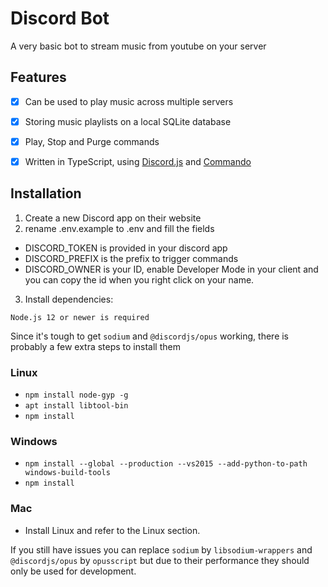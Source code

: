 # Discord Bot

A very basic bot to stream music from youtube on your server

## Features

- [x] Can be used to play music across multiple servers

- [x] Storing music playlists on a local SQLite database

- [x] Play, Stop and Purge commands

- [x] Written in TypeScript, using [Discord.js](https://discord.js.org/#/docs/main/stable/general/welcome) and [Commando](https://discord.js.org/#/docs/commando/master/general/welcome)


## Installation
1. Create a new Discord app on their website
2. rename .env.example to .env and fill the fields
- DISCORD_TOKEN is provided in your discord app 
- DISCORD_PREFIX is the prefix to trigger commands
- DISCORD_OWNER is your ID, enable Developer Mode in your client and you can copy the id when you right click on your name.

3. Install dependencies:

`Node.js 12 or newer is required`

Since it's tough to get `sodium` and `@discordjs/opus` working, there is probably a few extra steps to install them 

### Linux
- `npm install node-gyp -g`
- `apt install libtool-bin`
- `npm install`

### Windows
- `npm install --global --production --vs2015 --add-python-to-path windows-build-tools`
- `npm install`

### Mac
- Install Linux and refer to the Linux section.


If you still have issues you can replace `sodium` by `libsodium-wrappers` and `@discordjs/opus` by `opusscript` but due to their performance they should only be used for development.
